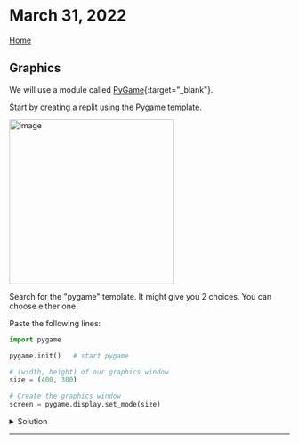 # March 31, 2022
[Home](./index.md)

## Graphics

We will use a module called [PyGame](https://www.pygame.org/docs/){:target="_blank"}.

Start by creating a replit using the Pygame template.

<img width="295" alt="image" src="https://user-images.githubusercontent.com/2715243/160309671-cb057796-3559-47ab-9004-524b1f29b69e.png">

Search for the "pygame" template. It might give you 2 choices. You can choose either one.

Paste the following lines:
```python
import pygame

pygame.init()   # start pygame

# (width, height) of our graphics window
size = (400, 300)

# Create the graphics window
screen = pygame.display.set_mode(size)
```

<details>
<summary>Solution</summary>
<pre><code>age = int(age_string)
print(f'Ten  years from now, you will be {age+10} years old.')
</code></pre>
</details>

---

